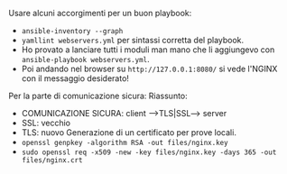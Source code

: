 Usare alcuni accorgimenti per un buon playbook:
* `ansible-inventory --graph`
* `yamllint webservers.yml` per sintassi corretta del playbook.
* Ho provato a lanciare tutti i moduli man mano che li aggiungevo con `ansible-playbook webservers.yml`.
* Poi andando nel browser su `http://127.0.0.1:8080/` si vede l'NGINX con il messaggio desiderato!

Per la parte di comunicazione sicura:
Riassunto:
 * COMUNICAZIONE SICURA: client -->TLS|SSL--> server
 * SSL: vecchio
 * TLS: nuovo
Generazione di un certificato per prove locali.
* `openssl genpkey -algorithm RSA -out files/nginx.key`
* `sudo openssl req -x509 -new -key files/nginx.key -days 365 -out files/nginx.crt`
